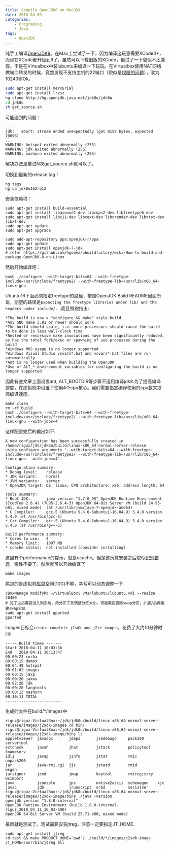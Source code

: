 ```yaml
---
title: Compile OpenJDK8 on MacOSX
date: 2018-04-09
categories:  
    - Programing
    - Java
tags:
	- OpenJDK
---
```

纯手工编译[OpenJDK8](http://openjdk.java.net/projects/jdk8u/)。在Mac上尝试了一下，因为编译这玩意需要XCode4*，而现在XCode都升级到9了，虽然可以下载旧版的XCode，但试了一下貌似不太兼容。于是在Virtualbox中装lubuntu来编译一下玩玩。在Virtualbox使用NAT网络做端口转发的时候，竟然发现不支持主机的22端口（貌似是[权限的问题](https://apple.stackexchange.com/questions/235518/ssh-to-virtualbox-mac-host-linux-guest-using-nat)），改为10240则Ok。
<!--more-->
```bash
sudo apt-get install mercurial
sudo apt-get install lrzsz
hg clone http://hg.openjdk.java.net/jdk8u/jdk8u
cd jdk8u
sh get_source.sh
```
可能遇到的问题：
```
...
jdk:   abort: stream ended unexpectedly (got 8159 bytes, expected 29096)
...
WARNING: hotspot exited abnormally (255)
WARNING: jdk exited abnormally (255)
WARNING: nashorn exited abnormally (255)
```
解决办法是重试N次get_source.sh就可以了。

切换到最新的release tag：
```
hg tags
hg up jdk8u162-b12
```

安装依赖项：
```
sudo apt-get install build-essential
sudo apt-get install libasound2-dev libcups2-dev libfreetype6-dev
sudo apt-get install libx11-dev libxext-dev libxrender-dev libxtst-dev libxt-dev
sudo apt-get update
sudo apt-get upgrade

sudo add-apt-repository ppa:openjdk-r/ppa  
sudo apt-get update   
sudo apt-get install openjdk-7-jdk  
# refer https://github.com/hgomez/obuildfactory/wiki/How-to-build-and-package-OpenJDK-8-on-Linux
```
然后开始编译吧：
```
bash ./configure --with-target-bits=64 --with-freetype-include=/usr/include/freetype2/ --with-freetype-lib=/usr/lib/x86_64-linux-gnu
```

Ubuntu16下面必须指定freetype的路径，按照OpenJDK Build README里面所说，期望的路径是```Expecting the freetype libraries under lib/ and the headers under include/. ```.而且特别指出:
```
*The build is now a "configure && make" style build
*Any GNU make 3.81 or newer should work
*The build should scale, i.e. more processors should cause the build to be done in less wall-clock time
*Nested or recursive make invocations have been significantly reduced, as has the total fork/exec or spawning of sub processes during the build
*Windows MKS usage is no longer supported
*Windows Visual Studio vsvars*.bat and vcvars*.bat files are run automatically
*Ant is no longer used when building the OpenJDK
*Use of ALT_* environment variables for configuring the build is no longer supported
```
因此有些文章上面设置ant, ALT_BOOTDIR等步骤不适用编译jdk8.为了提高编译速度，在虚拟机中设置了使用4个cpu核心。我们需要指定编译使用的cpu数来提高编译速度。
```
make clean
rm -rf build
bash ./configure --with-target-bits=64 --with-freetype-include=/usr/include/freetype2/ --with-freetype-lib=/usr/lib/x86_64-linux-gnu --with-jobs=4
```
这样配置完后的输出如下:
```
A new configuration has been successfully created in
/home/riguz/jdk/jdk8u/build/linux-x86_64-normal-server-release
using configure arguments '--with-target-bits=64 --with-freetype-include=/usr/include/freetype2/ --with-freetype-lib=/usr/lib/x86_64-linux-gnu --with-jobs=4'.

Configuration summary:
* Debug level:    release
* JDK variant:    normal
* JVM variants:   server
* OpenJDK target: OS: linux, CPU architecture: x86, address length: 64

Tools summary:
* Boot JDK:       java version "1.7.0_95" OpenJDK Runtime Environment (IcedTea 2.6.4) (7u95-2.6.4-3) OpenJDK 64-Bit Server VM (build 24.95-b01, mixed mode)  (at /usr/lib/jvm/java-7-openjdk-amd64)
* C Compiler:     gcc-5 (Ubuntu 5.4.0-6ubuntu1~16.04.9) 5.4.0 version 5.4.0 (at /usr/bin/gcc-5)
* C++ Compiler:   g++-5 (Ubuntu 5.4.0-6ubuntu1~16.04.9) 5.4.0 version 5.4.0 (at /usr/bin/g++-5)

Build performance summary:
* Cores to use:   4
* Memory limit:   1997 MB
* ccache status:  not installed (consider installing)
```
这里有个performance的提示，就是ccache。但是这玩意安装之后貌似[识别错误](https://bugs.openjdk.java.net/browse/JDK-8067132)，索性不要了。然后就可以开始编译了
```
make images
```
尴尬的是虚拟机磁盘空间(10G)不够，幸亏可以动态调整一下
```
VBoxManage modifyhd ~/VirtualBox\ VMs/lubuntu/lubuntu.vdi --resize 20480
# 完了之后需要进入到系统，用分区工具调整分区大小，可能需要删除swap分区，扩展/后再重建swap分区
sudo apt-get install gparted
gparted
```
images目标会```create complete j2sdk and j2re images```，花费了大约10分钟时间:
```
----- Build times -------
Start 2018-04-11 10:03:36
End   2018-04-11 10:13:47
00:00:23 corba
00:00:15 demos
00:04:49 hotspot
00:01:02 images
00:00:15 jaxp
00:00:20 jaxws
00:02:26 jdk
00:00:28 langtools
00:00:13 nashorn
00:10:11 TOTAL
-------------------------
```
生成的文件在build/*/images中
```
riguz@riguz-VirtualBox:~/jdk/jdk8u/build/linux-x86_64-normal-server-release/images/j2sdk-image$ cd bin/
riguz@riguz-VirtualBox:~/jdk/jdk8u/build/linux-x86_64-normal-server-release/images/j2sdk-image/bin$ ls
appletviewer  javadoc       jdeps       jsadebugd     pack200      servertool
extcheck      javah         jhat        jstack        policytool   tnameserv
idlj          javap         jinfo       jstat         rmic         unpack200
jar           java-rmi.cgi  jjs         jstatd        rmid         wsgen
jarsigner     jcmd          jmap        keytool       rmiregistry  wsimport
java          jconsole      jps         native2ascii  schemagen    xjc
javac         jdb           jrunscript  orbd          serialver
riguz@riguz-VirtualBox:~/jdk/jdk8u/build/linux-x86_64-normal-server-release/images/j2sdk-image/bin$ ./java -version
openjdk version "1.8.0-internal"
OpenJDK Runtime Environment (build 1.8.0-internal-riguz_2018_04_11_10_03-b00)
OpenJDK 64-Bit Server VM (build 25.71-b00, mixed mode)
```
最后就是测试了。测试需要安装jtreg，注意一定要指定JT_HOME.

```
sudo apt-get install jtreg
cd test && make PRODUCT_HOME=`pwd`/../build/*/images/j2sdk-image JT_HOME=/usr/bin/jtreg all
```
